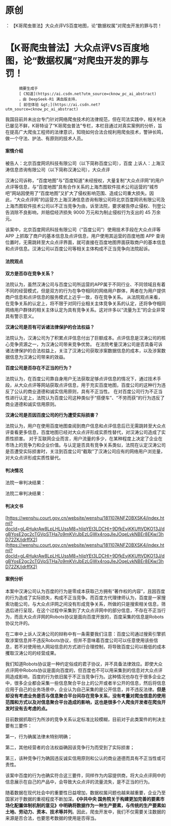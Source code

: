 # 原创
：  【K哥爬虫普法】大众点评VS百度地图，论“数据权属”对爬虫开发的罪与罚！

# 【K哥爬虫普法】大众点评VS百度地图，论“数据权属”对爬虫开发的罪与罚！


          摘要生成于
          [ C知道](https://ai.csdn.net?utm_source=cknow_pc_ai_abstract) 
          ，由 DeepSeek-R1 满血版支持，
          [ 前往体验 &gt;](https://ai.csdn.net?utm_source=cknow_pc_ai_abstract)

> 
我国目前并未出台专门针对网络爬虫技术的法律规范，但在司法实践中，相关判决已屡见不鲜，K哥特设了“K哥爬虫普法”专栏，本栏目通过对真实案例的分析，旨在提高广大爬虫工程师的法律意识，知晓如何合法合规利用爬虫技术，警钟长鸣，做一个守法、护法、有原则的技术人员。


#### 案情介绍

> 
被告人：北京百度网讯科技有限公司（以下简称百度公司），百度
上诉人：上海汉涛信息咨询有限公司（以下简称汉涛公司），大众点评


汉涛公司诉称，“百度地图”与“百度知道”未经授权，大量复制“大众点评网”的用户点评等信息，与“百度地图”具有合作关系的上海杰图软件技术公司运营的“城市吧”网站因使用了“百度地图”又扩大了侵权影响范围、造成公司重大损失。因此，“大众点评网”的运营方上海汉涛信息咨询有限公司将北京百度网讯有限公司及上海杰图软件技术公司以不正当竞争为由，诉至法院，要求被告停止侵权、刊登公告消除不良影响，并赔偿经济损失 9000 万元和为制止侵权行为支出的 45 万余元。

该案中，北京百度网讯科技有限公司（“百度公司”）使用技术手段在大众点评等 APP 上抓取了商户的基本信息及点评信息，用户使用其运营的百度地图 APP 查询位置时，无需跳转至大众点评界面，就可直接在百度地图界面获取商户的基本信息和点评信息。汉涛公司以百度公司等相关主体构成不正当竞争向法院起诉。

#### 法院观点

**双方是否存在竞争关系？**

法院认为，虽然汉涛公司与百度公司所运营的APP属于不同行业、不同领域且有着不同的经营模式，但是双方的行为在争夺相同的网络用户群体，两者在为用户提供商户信息和点评信息的服务模式上近乎一致，存在竞争关系。 从法院观点来看，在竞争关系的认定上，将不限于对同行业相关主体竞争关系的认定，还将争夺相同网络用户群体的相关主体认定为具有竞争关系。这对许多以“流量为王”的企业非常具有警示意义。

**汉涛公司是否有可诉诸法律保护的合法权益？**

法院认为，汉涛公司为了积累点评信息付出了巨额成本。点评信息是汉涛公司的核心竞争资源之一，为汉涛公司带来竞争优势。 在法院考量汉涛公司是否具备可诉诸法律保护的合法权益上，关注了汉涛公司获取涉案数据信息的成本，以及涉案数据信息为汉涛公司带来的效益。

**百度公司是否存在不正当的行为？**

法院认为，在百度公司靠自身用户无法获取足够点评信息的情况下，通过技术手段，从大众点评等网站获取点评信息，用于充实百度地图，百度公司的这种行为违反了公认的商业道德和诚实信用原则，具有不正当性。 在对百度公司行为不正当性进行认定上，法院认为百度公司这种类似于“搭便车”、“不劳而获”的行为违反了商业道德和诚实信用原则。

**汉涛公司是否因百度公司的行为遭受实际损害？**

法院认为，用户在使用百度地图查阅到商户信息和点评信息后已无需跳转至大众点评查看更多信息，百度地图已经对大众点评形成实质性替代，对汉涛公司造成了实质性损害。 对于互联网企业而言，用户流量的多少，在某种程度上决定了企业在市场上的竞争力和企业价值。与认定是否具有竞争关系类似，法院在认定汉涛公司是否遭受实际损害时，关注到百度公司“截取”了汉涛公司应有的网络用户浏览量，对大众点评形成实质性替代。

#### 判决情况

法院一审判决结果：

法院二审判决结果：

#### 判决文书

[https://wenshu.court.gov.cn/website/wenshu/181107ANFZ0BXSK4/index.html?docId=gL4HukrAw8LpLHLUssM8+hIipYEt3LDCHI+9DfkEyiKKUftVDKO13J/dgBYosE2gc2cTGVpSTHa7o9mKVrJbEzLGWx4roqJIeJOqeLvkNBEr8EKw/3hD72ZK/jdrffX2](https://wenshu.court.gov.cn/website/wenshu/181107ANFZ0BXSK4/index.html?docId=gL4HukrAw8LpLHLUssM8+hIipYEt3LDCHI+9DfkEyiKKUftVDKO13J/dgBYosE2gc2cTGVpSTHa7o9mKVrJbEzLGWx4roqJIeJOqeLvkNBEr8EKw/3hD72ZK/jdrffX2)

#### 案例分析

本案中汉涛公司认为百度的行为是零成本获取己方拥有“著作权的内容”，且因百度的行为造成了实际损失，构成不正当竞争。而百度方代理律师认为，百度是一家搜索功能公司，与大众点评网之间没有形成竞争关系，所做的只是搜索相关信息，筛选后进行呈现，在这个过程中采集到了大众点评网中的部分信息，不存在不正当行为，而且大众点评网的Robots协议是面向百度开放的，百度采集的信息是Robots协议允许的。

在二审中上诉人汉涛公司的辩称中有一条需要我们注意：百度公司通过搜索引擎抓取涉案信息并不违反Robots协议，但并不意味着百度公司可以任意使用该些信息，若不对使用他人网站信息的方式进行合理控制，将导致百度公司以极低的成本攫取汉涛公司的经营成果。

我们知道Robots协议是一种约定俗成的君子协议，并不具备法律效应。即使大众点评网中Robots协议是面向百度的，但百度也不可以用采集到的信息对大众点评网造成影响，百度的行为依旧属于不正当竞争行为。这种情况也存在于很多企业之中，很多企业都会采集一些信息聚合平台上的公开或者半公开的信息，然后将信息应用于自己的业务场景中，企业认为自己采集的是公开信息，并不违反法律。**但是却没有考虑业务是否与信息聚合平台间存在竞争关系，没有考量对爬虫信息的使用范围和方式以及对信息聚合平台造成的影响，这也是很多个人爬虫开发者在爬虫开发时没有去考虑的点。**

目前数据抓取行为所涉的竞争关系认定标准比较模糊，目前对于此类案件的判决主要有三要件：

第一，行为确属法律未特别明确；

第二，其他经营者的合法权益确因该竞争行为而受到了实际损害；

第三，该种竞争行为确因违反诚实信用原则和公认的商业道德而具有不正当性或可责性。

该案中百度的行为也确实符合这三要件，同样作为内容提供商，将大众点评网中的信息展示在自己的产品中，会导致大众点评的流量流失，是不正当的行为。

随着数据在现代社会中的重要性日益增加，数据权属问题也越来越重要，企业乃至国家对于数据的重视程度不断加深。**《中共中央 国务院关于构建更加完善的要素市场化配置体制机制的意见》中明确将数据作为一种生产要素，与传统的生产要素如土地、劳动力、资本、技术等并列**。因此，爬虫开发中，我们不仅需要关注数据的来源是否合法，也要思考数据的使用是否得当。
